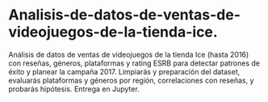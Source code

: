 # Analisis-de-datos-de-ventas-de-videojuegos-de-la-tienda-ice.
Análisis de datos de ventas de videojuegos de la tienda Ice (hasta 2016) con reseñas, géneros, plataformas y rating ESRB para detectar patrones de éxito y planear la campaña 2017. Limpiarás y preparación del dataset, evaluarás plataformas y géneros por región, correlaciones con reseñas, y probarás hipótesis. Entrega en Jupyter.
